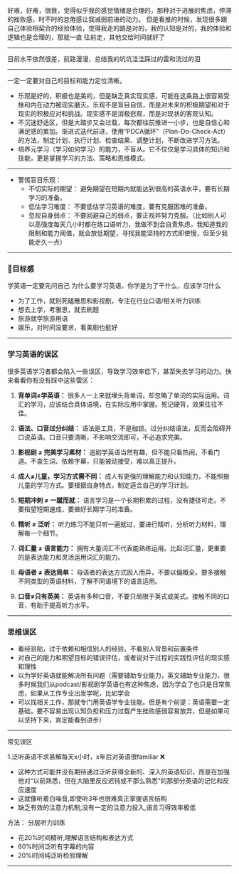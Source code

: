 好难，好难，很衰，觉得似乎我的感觉情绪是合理的，那种对于进展的焦虑，停滞的挫败感，时不时的怠倦感让我减弱前进的动力。
但是看推的时候，发现很多跟自己体验相契合的经验体验，觉得我走的路是对的，我的认知是对的，我的体验和逻辑也是合理的，那就一直
往前走，其他交给时间就好了


---

目前水平依然很差，前路漫漫，总结我的坑坑洼洼踩过的雷和流过的泪

---
一定一定要对自己的目标和能力定位清晰。
- 乐观是好的，积极也是美的，但是缺乏真实现实感，可能在这条路上很容易受挫和内在动力被现实磨灭。乐观不是盲目自信，而是对未来的积极期望和对于现实的积极应对和挑战。现实感不是消极悲观，而是对现状的客观认知。
- 不沉迷舒适区，但是大踏步又会过载，每次都往前推进一小步，也是自信心和满足感的累加。渐进式迭代前进，使用“PDCA循环”（Plan-Do-Check-Act）的方法，制定计划、执行计划、检查结果、调整计划，不断改进学习方法。
- 培养元学习（学习如何学习）的能力，不盲从。它不仅仅是学习具体的知识和技能，更是掌握学习的方法、策略和思维模式。

---

- 警惕盲目乐观：
   - 不切实际的期望： 避免期望在短期内就能达到很高的英语水平，要有长期学习的准备。
   - 低估学习难度： 不要低估学习英语的难度，要有克服困难的准备。
   - 忽视自身弱点： 不要回避自己的弱点，要正视并努力克服。（比如别人可以高强度每天几小时都在练口语听力，我做不到会自责焦虑，我知道我的限制和能力阈值，就会放低期望，寻找我能坚持的方式即使慢，但至少我能走久一点）

---
### 🎯目标感
学英语一定要先问自己 为什么要学习英语，你学是为了干什么，应该学习什么
- 为了工作，就别死磕雅思和影视剧，专注在行业口语/相关听力训练
- 想去上学，考雅思，就去刷题
- 旅游就学旅游用语
- 娱乐，对时间没要求，看美剧也挺好

---

### 学习英语的误区
很多英语学习者都会陷入一些误区，导致学习效率低下，甚至失去学习的动力。快来看看你有没有踩中这些雷区：

1.  **背单词≠学英语：** 很多人一上来就埋头背单词，却忽略了单词的实际运用。词汇的学习，应该结合具体语境，在实际应用中掌握。死记硬背，效果往往不佳。

2.  **语法、口音过分纠结：** 语法是工具，不是枷锁。过分纠结语法，反而会阻碍开口说英语。口音只要清晰，不影响交流即可，不必追求完美。

3.  **影视剧 ≠ 完美学习素材：** 追剧学英语当然有趣，但不能只看热闹，不看门道。不查生词、依赖字幕，只能被动接受，难以真正提升。

4.  **成人≠儿童，学习方式需不同：** 成人有更强的理解能力和认知能力，不能照搬儿童的学习方式。要根据自身特点，制定适合自己的学习计划。

5.  **短期冲刺 ≠ 一蹴而就：** 语言学习是一个长期积累的过程，没有捷径可走。不要指望短期速成，要做好长期学习的准备。

6.  **精听 ≠ 泛听：** 听力练习不能只听一遍就过，要进行精听，分析听力材料，理解每一个细节。

7.  **词汇量 ≠ 语言能力：** 拥有大量词汇不代表能熟练运用。比起词汇量，更重要的是表达能力和灵活运用词汇的能力。

8.  **母语者 ≠ 表达简单：** 母语者的表达方式因人而异，不要以偏概全。要多接触不同类型的英语材料，了解不同语境下的语言运用。

9.  **口音≠只有英美：** 英语有多种口音，不要只局限于英式或美式。接触不同的口音，有助于提高听力水平。

---

### 思维误区
- 看经验贴，过于依赖和相信别人的经验，不看别人背景和前置条件
- 对自己的能力和期望目标的错误评估，或者说对于过程的实践性评估的现实感和理性
- 以为学好英语就能解决所有问题（需要辅助专业能力，英文辅助专业能力，很多时候我们从podcast/影视剧学英语也有这种焦虑，因为学会了也只是日常焦虑，如果从工作专业出发学呢，比如学会
- 可以找相关工作，那就专门用英语学专业技能。但是有个前提：英语需要一定基础，要不容易出现认知负担和压力过载产生挫败感很容易放弃，但是如果可以坚持下来，肯定能看到进步）

---
常见误区

1.泛听英语不求甚解每天x小时，x年后对英语很familiar ❌
- 这种方式可能并没有期待通过泛听获得全新的、深入的英语知识，而是在加强他对“以前熟悉，但在大脑里反应迟钝或不那么熟悉”的那部分英语的记忆和反应速度
- 这就像听着白噪音,即使听3年也很难真正掌握语言结构
- 缺乏有效的注意力机制,没有一定的注意力投入,语言习得效率极低

方法：
分层听力训练
- 花20%时间精听,理解语言结构和表达方式
- 60%时间泛听有字幕的内容
- 20%时间纯泛听检验理解
---

